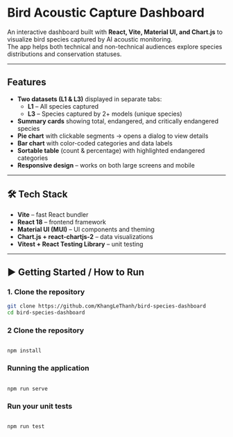 # Bird Acoustic Capture Dashboard

An interactive dashboard built with **React, Vite, Material UI, and Chart.js** to visualize bird species captured by AI acoustic monitoring.  
The app helps both technical and non-technical audiences explore species distributions and conservation statuses.

---

## Features

- **Two datasets (L1 & L3)** displayed in separate tabs:
  - **L1** – All species captured
  - **L3** – Species captured by 2+ models (unique species)
- **Summary cards** showing total, endangered, and critically endangered species
- **Pie chart** with clickable segments → opens a dialog to view details
- **Bar chart** with color-coded categories and data labels
- **Sortable table** (count & percentage) with highlighted endangered categories
- **Responsive design** – works on both large screens and mobile

---

## 🛠️ Tech Stack

- **Vite** – fast React bundler
- **React 18** – frontend framework
- **Material UI (MUI)** – UI components and theming
- **Chart.js + react-chartjs-2** – data visualizations
- **Vitest + React Testing Library** – unit testing

---

## ▶️ Getting Started / How to Run

### 1. Clone the repository

```bash
git clone https://github.com/KhangLeThanh/bird-species-dashboard
cd bird-species-dashboard

```

### 2 Clone the repository

```

npm install

```

### Running the application

```

npm run serve

```

### Run your unit tests

```

npm run test

```
